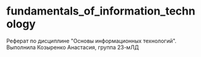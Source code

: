 # fundamentals_of_information_technology
Реферат по дисциплине "Основы информационных технологий". Выполнила Козыренко Анастасия, группа 23-мЛД

